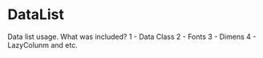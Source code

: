 # DataList
Data list usage. What was included?
1 - Data Class 
2 - Fonts
3 - Dimens 
4 - LazyColunm and etc.
